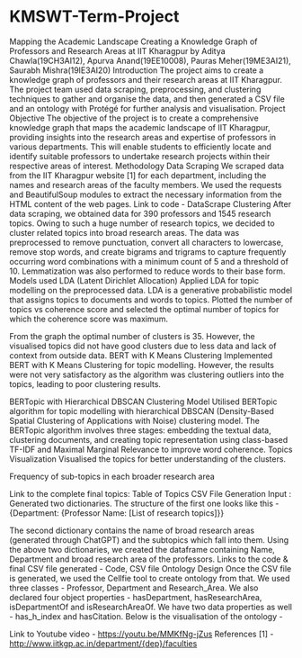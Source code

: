 # KMSWT-Term-Project
Mapping the Academic Landscape
Creating a Knowledge Graph of Professors and Research Areas at IIT Kharagpur
by Aditya Chawla(19CH3AI12), Apurva Anand(19EE10008), Pauras Meher(19ME3AI21), Saurabh Mishra(19IE3AI20)
Introduction
The project aims to create a knowledge graph of professors and their research areas at IIT Kharagpur. The project team used data scraping, preprocessing, and clustering techniques to gather and organise the data, and then generated a CSV file and an ontology with Protégé for further analysis and visualisation.
Project Objective
The objective of the project is to create a comprehensive knowledge graph that maps the academic landscape of IIT Kharagpur, providing insights into the research areas and expertise of professors in various departments. This will enable students to efficiently locate and identify suitable professors to undertake research projects within their respective areas of interest.
Methodology
Data Scraping
We scraped data from the IIT Kharagpur website [1]  for each department, including the names and research areas of the faculty members. We used the requests and BeautifulSoup modules to extract the necessary information from the HTML content of the web pages.
Link to code -  DataScrape
Clustering 
After data scraping, we obtained data for 390 professors and 1545 research topics. Owing to such a huge number of research topics, we decided to cluster related topics into broad research areas. The data was preprocessed to remove punctuation, convert all characters to lowercase, remove stop words, and create bigrams and trigrams to capture frequently occurring word combinations with a minimum count of 5 and a threshold of 10. Lemmatization was also performed to reduce words to their base form. 
Models used
LDA (Latent Dirichlet Allocation)
Applied LDA for topic modelling on the preprocessed data.
LDA is a generative probabilistic model that assigns topics to documents and words to topics.
Plotted the number of topics vs coherence score and selected the optimal number of topics for which the coherence score was maximum.

From the graph the optimal number of clusters is 35. 
However, the visualised topics did not have good clusters due to less data and lack of context from outside data.
BERT with K Means Clustering
Implemented BERT with K Means Clustering for topic modelling.
However, the results were not very satisfactory as the algorithm was clustering outliers into the topics, leading to poor clustering results.

BERTopic with Hierarchical DBSCAN Clustering Model
Utilised BERTopic algorithm for topic modelling with hierarchical DBSCAN (Density-Based Spatial Clustering of Applications with Noise) clustering model.
The BERTopic algorithm involves three stages: embedding the textual data, clustering documents, and creating topic representation using class-based TF-IDF and Maximal Marginal Relevance to improve word coherence. 
Topics Visualization
Visualised the topics for better understanding of the clusters.

 
Frequency of sub-topics in each broader research area

Link to the complete final topics: Table of Topics
CSV File Generation 
Input : Generated two dictionaries. The structure of the first one looks like this - 
{Department: {Professor Name: [List of research topics]}}


The second dictionary contains the name of broad research areas (generated through ChatGPT) and the subtopics which fall into them.
Using the above two dictionaries, we created the dataframe containing Name, Department and broad research area of the professors. 
Links to the code & final CSV file generated - Code, CSV file
Ontology Design
Once the CSV file is generated, we used the Cellfie tool to create ontology from that.
We used three classes - Professor, Department and Research_Area. We also declared four object properties - hasDepartment, hasResearchArea, isDepartmentOf and isResearchAreaOf. We have two data properties as well - has_h_index and hasCitation. Below is the visualisation of the ontology - 

Link to Youtube video - https://youtu.be/MMKfNg-jZus 
References
[1] - http://www.iitkgp.ac.in/department/{dep}/faculties
